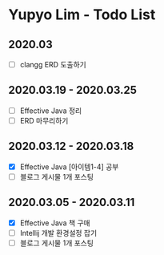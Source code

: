 # Yupyo Lim - Todo List
## 2020.03
 - [ ] clangg ERD 도출하기

## 2020.03.19 - 2020.03.25
 - [ ] Effective Java 정리
 - [ ] ERD 마무리하기
## 2020.03.12 - 2020.03.18
 - [x] Effective Java [아이템1-4] 공부
 - [ ] 블로그 게시물 1개 포스팅
 
## 2020.03.05 - 2020.03.11
 - [x] Effective Java 책 구매
 - [ ] Intellij 개발 환경설정 잡기
 - [ ] 블로그 게시물 1개 포스팅
